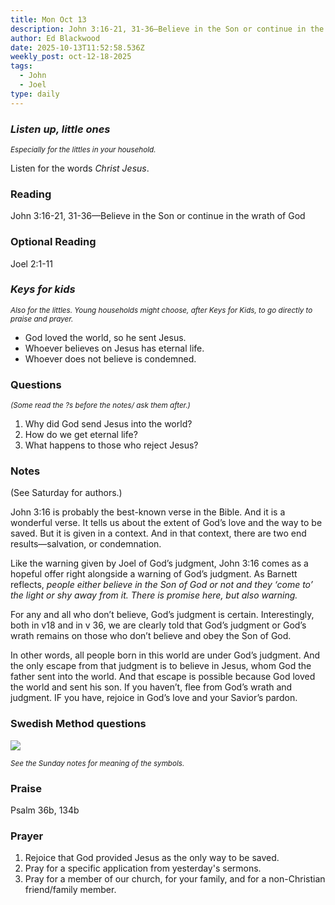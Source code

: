 ```yaml
---
title: Mon Oct 13
description: John 3:16-21, 31-36—Believe in the Son or continue in the wrath of God
author: Ed Blackwood
date: 2025-10-13T11:52:58.536Z
weekly_post: oct-12-18-2025
tags:
  - John
  - Joel
type: daily
---
```

### *Listen up, little ones*

<div><small><i>Especially for the littles in your household.</i></small></div>

Listen for the words *Christ Jesus*.

### Reading

John 3:16-21, 31-36—Believe in the Son or continue in the wrath of God

### Optional Reading

Joel 2:1-11

### *Keys for kids*

<div><small><i>Also for the littles. Young households might choose, after Keys for Kids, to go directly to praise and prayer.</i></small></div>

* God loved the world, so he sent Jesus.
* Whoever believes on Jesus has eternal life.
* Whoever does not believe is condemned.

### Questions

<div><small><i>(Some read the ?s before the notes/ ask them after.)</i></small></div>

1. Why did God send Jesus into the world?
2. How do we get eternal life?
3. What happens to those who reject Jesus?

### Notes

(See Saturday for authors.)	

John 3:16 is probably the best-known verse in the Bible. And it is a wonderful verse. It tells us about the extent of God’s love and the way to be saved. But it is given in a context. And in that context, there are two end results—salvation, or condemnation. 

Like the warning given by Joel of God’s judgment, John 3:16 comes as a hopeful offer right alongside a warning of God’s judgment. As Barnett reflects, *people either believe in the Son of God or not and they ‘come to’ the light or shy away from it. There is promise here, but also warning.*

For any and all who don’t believe, God’s judgment is certain. Interestingly, both in v18 and in v 36, we are clearly told that God’s judgment or God’s wrath remains on those who don’t believe and obey the Son of God. 

In other words, all people born in this world are under God’s judgment. And the only escape from that judgment is to believe in Jesus, whom God the father sent into the world. And that escape is possible because God loved the world and sent his son. If you haven’t, flee from God’s wrath and judgment. IF you have, rejoice in God’s love and your Savior’s pardon.

### Swedish Method questions

![](/static/img/family_worship_study_ed-swedish_questions.png)

<div><small><i>See the Sunday notes for meaning of the symbols.</i></small></div>

### Praise

P﻿salm 36b, 134b

### Prayer

1. Rejoice that God provided Jesus as the only way to be saved.
2. Pray for a specific application from yesterday's sermons.
3. Pray for a member of our church, for your family, and for a non-Christian friend/family member.